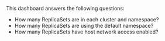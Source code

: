 This dashboard answers the following questions:

- How many ReplicaSets are in each cluster and namespace?
- How many ReplicaSets are using the default namespace?
- How many ReplicaSets have host network access enabled?
